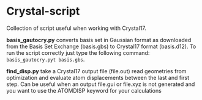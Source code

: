 # Crystal-script
Collection of script useful when working with Crystal17.

**basis_gautocry.py** converts basis set in Gaussian format as downloaded from the Basis Set Exchange (basis.gbs) to Crystal17 format (basis.d12). To run the script correctly just type the following command: `basis_gautocry.pyt basis.gbs`.

**find_disp.py** take a Crystal17 output file (file.out) read geometries from optimization and evaluate atom displacements between the last and first step. Can be useful when an output file.gui or file.xyz is not generated and you want to use the ATOMDISP keyword for your calculations


